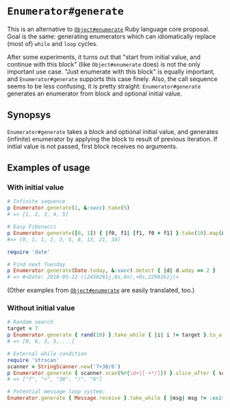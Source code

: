 # `Enumerator#generate`

This is an alternative to [`Object#enumerate`](https://github.com/zverok/object_enumerate) Ruby language core proposal. Goal is the same: generating enumerators which can idiomatically replace (most of) `while` and `loop` cycles.

After some experiments, it turns out that "start from initial value, and continue with this block" (like `Object#enumerate` does) is not the only important use case. "Just enumerate with this block" is equally important, and `Enumerator#generate` supports this case finely. Also, the call sequence seems to be less confusing, it is pretty straight: `Enumerator#generate` generates an enumerator from block and optional initial value.

## Synopsys

`Enumerator#generate` takes a block and optional initial value, and generates (infinite) enumerator by applying the block to result of previous iteration. If initial value is not passed, first block receives no arguments.

## Examples of usage

### With initial value

```ruby
# Infinite sequence
p Enumerator.generate(1, &:succ).take(5)
# => [1, 2, 3, 4, 5]

# Easy Fibonacci
p Enumerator.generate([0, 1]) { |f0, f1| [f1, f0 + f1] }.take(10).map(&:first)
#=> [0, 1, 1, 2, 3, 5, 8, 13, 21, 34]

require 'date'

# Find next Tuesday
p Enumerator.generate(Date.today, &:succ).detect { |d| d.wday == 2 }
# => #<Date: 2018-05-22 ((2458261j,0s,0n),+0s,2299161j)>
```
(Other examples from [`Object#enumerate`](https://github.com/zverok/object_enumerate) are easily translated, too.)

### Without initial value

```ruby
# Random search
target = 7
p Enumerator.generate { rand(10) }.take_while { |i| i != target }.to_a
# => [0, 6, 3, 5,....]

# External while condition
require 'strscan'
scanner = StringScanner.new('7+38/6')
p Enumerator.generate { scanner.scan(%r{\d+|[-+*/]}) }.slice_after { scanner.eos? }.first
# => ["7", "+", "38", "/", "6"]

# Potential message loop system:
Enumerator.generate { Message.receive }.take_while { |msg| msg != :exit }
```